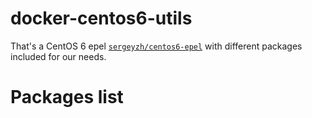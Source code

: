 docker-centos6-utils
================
That's a CentOS 6 epel
[`sergeyzh/centos6-epel`](https://registry.hub.docker.com/u/sergeyzh/centos6-epel/) with different packages included for our needs.

Packages list
================
